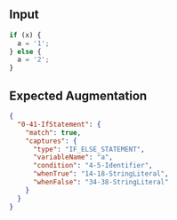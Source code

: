 
## Input
```javascript input
if (x) {
  a = '1';
} else {
  a = '2';
}
```

## Expected Augmentation
```json expected augmentations
{
  "0-41-IfStatement": {
    "match": true,
    "captures": {
      "type": "IF_ELSE_STATEMENT",
      "variableName": "a",
      "condition": "4-5-Identifier",
      "whenTrue": "14-18-StringLiteral",
      "whenFalse": "34-38-StringLiteral"
    }
  }
}
```
